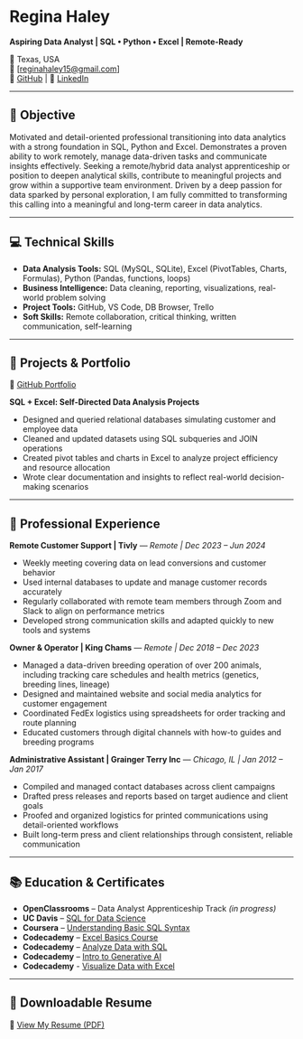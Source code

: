 # Regina Haley  
**Aspiring Data Analyst | SQL • Python • Excel | Remote-Ready**

📍 Texas, USA  
📧 [reginahaley15@gmail.com]  
🔗 [GitHub](https://github.com/ReginaHaley) | 🔗 [LinkedIn](https://linkedin.com/in/reginahaley)


---

## 🎯 Objective

Motivated and detail-oriented professional transitioning into data analytics with a strong foundation in SQL, Python and Excel. Demonstrates a proven ability to work remotely, manage data-driven tasks and communicate insights effectively. Seeking a remote/hybrid data analyst apprenticeship or position to deepen analytical skills, contribute to meaningful projects and grow within a supportive team environment. Driven by a deep passion for data sparked by personal exploration, I am fully committed to transforming this calling into a meaningful and long-term career in data analytics.


---

## 💻 Technical Skills

- **Data Analysis Tools:** SQL (MySQL, SQLite), Excel (PivotTables, Charts, Formulas), Python (Pandas, functions, loops)  
- **Business Intelligence:** Data cleaning, reporting, visualizations, real-world problem solving  
- **Project Tools:** GitHub, VS Code, DB Browser, Trello  
- **Soft Skills:** Remote collaboration, critical thinking, written communication, self-learning  


---

## 📂 Projects & Portfolio

🔗 [GitHub Portfolio](https://github.com/ReginaHaley/data-portfolio)

**SQL + Excel: Self-Directed Data Analysis Projects**
- Designed and queried relational databases simulating customer and employee data  
- Cleaned and updated datasets using SQL subqueries and JOIN operations  
- Created pivot tables and charts in Excel to analyze project efficiency and resource allocation  
- Wrote clear documentation and insights to reflect real-world decision-making scenarios  

---

## 💼 Professional Experience

**Remote Customer Support | Tivly** — *Remote | Dec 2023 – Jun 2024*  
- Weekly meeting covering data on lead conversions and customer behavior  
- Used internal databases to update and manage customer records accurately  
- Regularly collaborated with remote team members through Zoom and Slack to align on performance metrics  
- Developed strong communication skills and adapted quickly to new tools and systems  

**Owner & Operator | King Chams** — *Remote | Dec 2018 – Dec 2023*  
- Managed a data-driven breeding operation of over 200 animals, including tracking care schedules and health metrics (genetics, breeding lines, lineage)  
- Designed and maintained website and social media analytics for customer engagement  
- Coordinated FedEx logistics using spreadsheets for order tracking and route planning  
- Educated customers through digital channels with how-to guides and breeding programs  

**Administrative Assistant | Grainger Terry Inc** — *Chicago, IL | Jan 2012 – Jan 2017*  
- Compiled and managed contact databases across client campaigns  
- Drafted press releases and reports based on target audience and client goals  
- Proofed and organized logistics for printed communications using detail-oriented workflows  
- Built long-term press and client relationships through consistent, reliable communication  

---

## 📚 Education & Certificates 

- **OpenClassrooms** – Data Analyst Apprenticeship Track *(in progress)*  
- **UC Davis** – [SQL for Data Science](https://www.coursera.org/account/accomplishments/certificate/GZ8YM8E2HBIZ)
- **Coursera** – [Understanding Basic SQL Syntax](https://www.coursera.org/account/accomplishments/certificate/V3PGK6IS91EG)  
- **Codecademy** – [Excel Basics Course](https://www.codecademy.com/profiles/RMH2222/certificates/5b9a2fc11f7242e1b1a4fe1fbd1bf464)
- **Codecademy** – [Analyze Data with SQL](https://www.codecademy.com/profiles/RMH2222/certificates/5b9a2fc11f7242e1b1a4fe1fbd1bf464)
- **Codecademy** – [Intro to Generative AI](https://www.codecademy.com/profiles/RMH2222/certificates/28ccb695c353465a8785a036ad32d3b9)
- **Codecademy** - [Visualize Data with Excel](https://www.codecademy.com/profiles/RMH2222/certificates/89e3ed5507da451ea08ff7ed05756de9)


---

## 📄 Downloadable Resume

📄 [View My Resume (PDF)](https://github.com/ReginaHaley/resume/blob/main/Regina_Haley_Data_Analyst_Resume.pdf)

